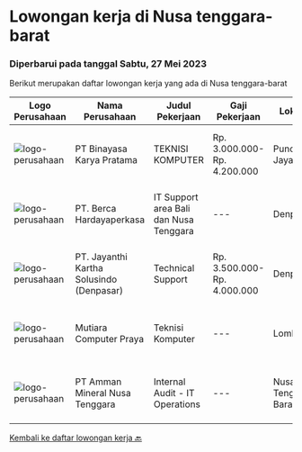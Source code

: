 
  # Lowongan kerja di Nusa tenggara-barat

  ### Diperbarui pada tanggal Sabtu, 27 Mei 2023

  Berikut merupakan daftar lowongan kerja yang ada di Nusa tenggara-barat

  |Logo Perusahaan | Nama Perusahaan | Judul Pekerjaan | Gaji Pekerjaan | Lokasi | Deskripsi | Tanggal diunggah | Pranala |
  | -------------- | --------------- | --------------- | --------- | --------- | -------------- | ------- | ----------- |
  |![logo-perusahaan](https://image-service-cdn.seek.com.au/ffbcd8309fe4010672e6779bce48c2652d16094e/ee4dce1061f3f616224767ad58cb2fc751b8d2dc)|PT Binayasa Karya Pratama|TEKNISI KOMPUTER|Rp. 3.000.000-Rp. 4.200.000|Puncak Jaya|Tanggung Jawab Pekerjaan: Melakukan pemantauan terhadap perangkat serta maintenance yang bersifat preventif seperti update patch Operating System dan...|Jumat, 26 Mei 2023|https://www.jobstreet.co.id/id/job/teknisi-komputer-4348561?token=0~4a4a0d04-fd5a-45ea-b235-9c0e3fe8601d&sectionRank=1&jobId=jobstreet-id-job-4348561|
|![logo-perusahaan](https://image-service-cdn.seek.com.au/6a76252207cfed561e664c874d4631f4aefd8409/ee4dce1061f3f616224767ad58cb2fc751b8d2dc)|PT. Berca Hardayaperkasa|IT Support area Bali dan Nusa Tenggara|---|Denpasar|Deskripsi Pekerjaan Main Job: IT Support/Desktop Support EngineerResponsibilities:Analyzing, troubleshooting, and installation to several areas...|Rabu, 24 Mei 2023|https://www.jobstreet.co.id/id/job/it-support-area-bali-dan-nusa-tenggara-4345951?token=0~4a4a0d04-fd5a-45ea-b235-9c0e3fe8601d&sectionRank=2&jobId=jobstreet-id-job-4345951|
|![logo-perusahaan](https://image-service-cdn.seek.com.au/3ac12665b5372c84ef4fd7270e02f2c5e3066d0c/ee4dce1061f3f616224767ad58cb2fc751b8d2dc)|PT. Jayanthi Kartha Solusindo (Denpasar)|Technical Support|Rp. 3.500.000-Rp. 4.000.000|Denpasar|Skills Needed : Network (Wired &amp; Wireless) Troubleshooting Job Description: Perform network troubleshooting fttx / ftth and make an improvement...|Jumat, 19 Mei 2023|https://www.jobstreet.co.id/id/job/technical-support-4338777?token=0~4a4a0d04-fd5a-45ea-b235-9c0e3fe8601d&sectionRank=3&jobId=jobstreet-id-job-4338777|
|![logo-perusahaan](https://i.ibb.co/sqvTCh9/112815900-stock-vector-no-image-available-icon-flat-vector.webp)|Mutiara Computer Praya|Teknisi Komputer|---|Lombok|Kualifikasi Pekerjaan Usia maksimal 40 Tahun Pendidikan SMA/SMK Sederajat Menguasai perbaikan laptop/komputer/printer Menguasai Install ulang Windows...|Rabu, 03 Mei 2023|https://www.jobstreet.co.id/id/job/teknisi-komputer-4316521?token=0~4a4a0d04-fd5a-45ea-b235-9c0e3fe8601d&sectionRank=4&jobId=jobstreet-id-job-4316521|
|![logo-perusahaan](https://image-service-cdn.seek.com.au/03278f3de39727dec0ee5a30eff1c4030c863d8c/ee4dce1061f3f616224767ad58cb2fc751b8d2dc)|PT Amman Mineral Nusa Tenggara|Internal Audit -  IT Operations|---|Nusa Tenggara Barat|Responsible to provide an independent, objective assurance and consulting activity designed to add value and improve an organization’s operations in...|Kamis, 27 April 2023|https://www.jobstreet.co.id/id/job/internal-audit-it-operations-4308471?token=0~4a4a0d04-fd5a-45ea-b235-9c0e3fe8601d&sectionRank=5&jobId=jobstreet-id-job-4308471|


  [Kembali ke daftar lowongan kerja 🔙](../README.md#daftar-lowongan-kerja)
  